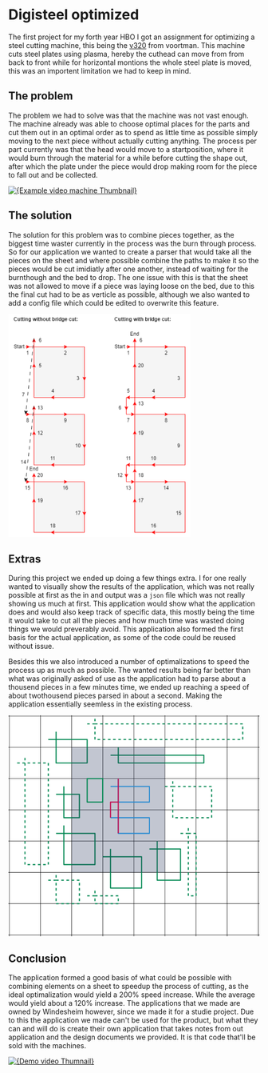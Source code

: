 # Digisteel optimized

The first project for my forth year HBO I got an assignment for optimizing a steel cutting machine, this being the [v320](https://www.voortman.net/en/products/v320-cnc-plate-cutting-drilling-machine) from voortman. This machine cuts steel plates using plasma, hereby the cuthead can move from from back to front while for horizontal montions the whole steel plate is moved, this was an importent limitation we had to keep in mind.

## The problem

The problem we had to solve was that the machine was not vast enough. The machine already was able to choose optimal places for the parts and cut them out in an optimal order as to spend as little time as possible simply moving to the next piece without actually cutting anything. The process per part currently was that the head would move to a startposition, where it would burn through the material for a while before cutting the shape out, after which the plate under the piece would drop making room for the piece to fall out and be collected.

[![{Example video machine Thumbnail}](https://img.youtube.com/vi/F-or78T_Ngo/0.jpg)](https://www.youtube.com/watch?v=F-or78T_Ngo)

## The solution

The solution for this problem was to combine pieces together, as the biggest time waster currently in the process was the burn through process. So for our application we wanted to create a parser that would take all the pieces on the sheet and where possible combine the paths to make it so the pieces would be cut imidiatly after one another, instead of waiting for the burnthough and the bed to drop. The one issue with this is that the sheet was not allowed to move if a piece was laying loose on the bed, due to this the final cut had to be as verticle as possible, although we also wanted to add a config file which could be edited to overwrite this feature.

![{Combine parts Image}](./../Import/Images/Bridge-cut.png)

## Extras

During this project we ended up doing a few things extra. I for one really wanted to visually show the results of the application, which was not really possible at first as the in and output was a ```json``` file which was not really showing us much at first. This application would show what the application does and would also keep track of specific data, this mostly being the time it would take to cut all the pieces and how much time was wasted doing things we would preverably avoid. This application also formed the first basis for the actual application, as some of the code could be reused without issue.

Besides this we also introduced a number of optimalizations to speed the process up as much as possible. The wanted results being far better than what was originally asked of use as the application had to parse about a thousend pieces in a few minutes time, we ended up reaching a speed of about twothousend pieces parsed in about a second. Making the application essentially seemless in the existing process.

![{Optimized application Image}](./../Import/Images/Machine-optimized.png)

## Conclusion

The application formed a good basis of what could be possible with combining elements on a sheet to speedup the process of cutting, as the ideal optimalization would yield a 200% speed increase. While the average would yield about a 120% increase. The applications that we made are owned by Windesheim however, since we made it for a studie project. Due to this the application we made can't be used for the product, but what they can and will do is create their own application that takes notes from out application and the design documents we provided. It is that code that'll be sold with the machines.

[![{Demo video Thumnail}](https://img.youtube.com/vi/s01eEabLAsM/0.jpg)](https://www.youtube.com/watch?v=s01eEabLAsM)